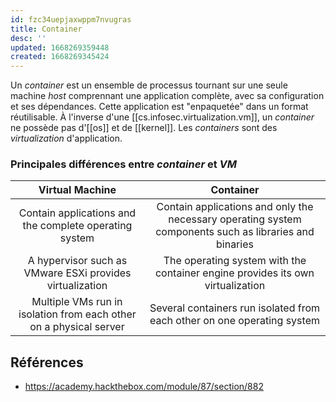 ```yaml
---
id: fzc34uepjaxwppm7nvugras
title: Container
desc: ''
updated: 1668269359448
created: 1668269345424
---
```


Un *container* est un ensemble de processus tournant sur une seule machine *host* comprennant une application complète, avec sa configuration et ses dépendances. Cette application est "enpaquetée" dans un format réutilisable. À l'inverse d'une [[cs.infosec.virtualization.vm]], un *container* ne possède pas d'[[os]] et de [[kernel]]. Les *containers* sont des *virtualization* d'application.

### Principales différences entre *container* et *VM*

| Virtual Machine | Container |
|:------:|:-----:|
|Contain applications and the complete operating system | Contain applications and only the necessary operating system components such as libraries and binaries|
| A hypervisor such as VMware ESXi provides virtualization | The operating system with the container engine provides its own virtualization |
| Multiple VMs run in isolation from each other on a physical server | Several containers run isolated from each other on one operating system |


## Références

- https://academy.hackthebox.com/module/87/section/882